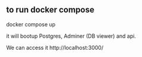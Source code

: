 ## to run docker compose 
docker compose up

it will bootup Postgres, Adminer (DB viewer) and api.

We can access it http://localhost:3000/

